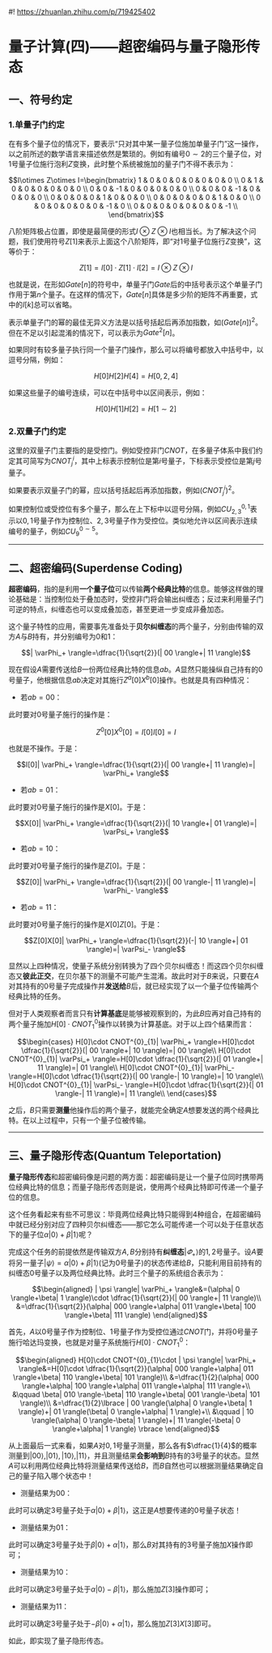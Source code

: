#! https://zhuanlan.zhihu.com/p/719425402
# 量子计算(四)——超密编码与量子隐形传态

## 一、符号约定

### 1.单量子门约定

在有多个量子位的情况下，要表示“只对其中某一量子位施加单量子门”这一操作，以之前所述的数学语言来描述依然是繁琐的。例如有编号$0\sim 2$的三个量子位，对$1$号量子位施行泡利$Z$变换，此时整个系统被施加的量子门不得不表示为：

$$I\otimes Z\otimes I=\begin{bmatrix}
    1 & 0 & 0 & 0 & 0 & 0 & 0 & 0 \\
    0 & 1 & 0 & 0 & 0 & 0 & 0 & 0 \\
    0 & 0 & -1 & 0 & 0 & 0 & 0 & 0 \\
    0 & 0 & 0 & -1 & 0 & 0 & 0 & 0 \\
    0 & 0 & 0 & 0 & 1 & 0 & 0 & 0 \\
    0 & 0 & 0 & 0 & 0 & 1 & 0 & 0 \\
    0 & 0 & 0 & 0 & 0 & 0 & -1 & 0 \\
    0 & 0 & 0 & 0 & 0 & 0 & 0 & -1 \\
\end{bmatrix}$$

八阶矩阵极占位置，即使是最简便的形式$I\otimes Z\otimes I$也相当长。为了解决这个问题，我们使用符号$Z[1]$来表示上面这个八阶矩阵，即“对$1$号量子位施行$Z$变换”，这等价于：

$$Z[1]=I[0]\cdot Z[1]\cdot I[2]=I\otimes Z\otimes I$$

也就是说，在形如$Gate[n]$的符号中，单量子门$Gate$后的中括号表示这个单量子门作用于第$n$个量子。在这样的情况下，$Gate[n]$具体是多少阶的矩阵不再重要，式中的$I[k]$总可以省略。

表示单量子门的幂的最佳无异义方法是以括号括起后再添加指数，如$(Gate[n])^2$。但在不足以引起混淆的情况下，可以表示为$Gate^2[n]$。

如果同时有较多量子执行同一个量子门操作，那么可以将编号都放入中括号中，以逗号分隔，例如：

$$H[0]H[2]H[4]=H[0,2,4]$$

如果这些量子的编号连续，可以在中括号中以区间表示，例如：

$$H[0]H[1]H[2]=H[1\sim2]$$

### 2.双量子门约定

这里的双量子门主要指的是受控门。例如受控非门$CNOT$，在多量子体系中我们约定其可简写为$CNOT^{i}_{j}$，其中上标表示控制位是第$i$号量子，下标表示受控位是第$j$号量子。

如果要表示双量子门的幂，应以括号括起后再添加指数，例如$(CNOT^{i}_{j})^2$。

如果控制位或受控位有多个量子，那么在上下标中以逗号分隔，例如${CU}^{0,1}_{2,3}$表示以$0,1$号量子作为控制位、$2,3$号量子作为受控位。类似地允许以区间表示连续编号的量子，例如${CU}^{0\sim 5}_{9}$。

---

## 二、超密编码(Superdense Coding)

**超密编码**，指的是利用**一个量子位**可以传输**两个经典比特**的信息。能够这样做的理论基础是：当控制位处于叠加态时，受控非门将会输出纠缠态；反过来利用量子门可逆的特点，纠缠态也可以变成叠加态，甚至更进一步变成非叠加态。

这个量子特性的应用，需要事先准备处于**贝尔纠缠态**的两个量子，分别由传输的双方$A$与$B$持有，并分别编号为$0$和$1$：

$$| \varPhi_+ \rangle=\dfrac{1}{\sqrt{2}}(| 00 \rangle+| 11 \rangle)$$

现在假设$A$需要传送给$B$一份两位经典比特的信息$ab$。$A$显然只能操纵自己持有的$0$号量子，他根据信息$ab$决定对其施行$Z^a[0]X^b[0]$操作。也就是具有四种情况：

* 若$ab=00$：

此时要对$0$号量子施行的操作是：

$$Z^0[0]X^0[0]=I[0]I[0]=I$$

也就是不操作。于是：

$$I[0]| \varPhi_+ \rangle=\dfrac{1}{\sqrt{2}}(| 00 \rangle+| 11 \rangle)=| \varPhi_+ \rangle$$

* 若$ab=01$：

此时要对$0$号量子施行的操作是$X[0]$。于是：

$$X[0]| \varPhi_+ \rangle=\dfrac{1}{\sqrt{2}}(| 10 \rangle+| 01 \rangle)=| \varPsi_+ \rangle$$

* 若$ab=10$：

此时要对$0$号量子施行的操作是$Z[0]$。于是：

$$Z[0]| \varPhi_+ \rangle=\dfrac{1}{\sqrt{2}}(| 00 \rangle-| 11 \rangle)=| \varPhi_- \rangle$$

* 若$ab=11$：

此时要对$0$号量子施行的操作是$X[0]Z[0]$。于是：

$$Z[0]X[0]| \varPhi_+ \rangle=\dfrac{1}{\sqrt{2}}(-| 10 \rangle+| 01 \rangle)=| \varPsi_- \rangle$$

显然以上四种情况，使量子系统分别转换为了四个贝尔纠缠态！而这四个贝尔纠缠态又**彼此正交**，在贝尔基下的测量不可能产生混淆。故此时对于$B$来说，只要在$A$对其持有的$0$号量子完成操作并**发送给**$B$后，就已经实现了以一个量子位传输两个经典比特的任务。

但对于人类观察者而言只有**计算基底**是能够被观察到的，为此$B$应再对自己持有的两个量子施加$H[0]\cdot CNOT^{0}_{1}$操作以转换为计算基底。对于以上四个结果而言：

$$\begin{cases}
    H[0]\cdot CNOT^{0}_{1}| \varPhi_+ \rangle=H[0]\cdot \dfrac{1}{\sqrt{2}}(| 00 \rangle+| 10 \rangle)=| 00 \rangle\\
    H[0]\cdot CNOT^{0}_{1}| \varPsi_+ \rangle=H[0]\cdot \dfrac{1}{\sqrt{2}}(| 01 \rangle+| 11 \rangle)=| 01 \rangle\\
    H[0]\cdot CNOT^{0}_{1}| \varPhi_- \rangle=H[0]\cdot \dfrac{1}{\sqrt{2}}(| 00 \rangle-| 10 \rangle)=| 10 \rangle\\
    H[0]\cdot CNOT^{0}_{1}| \varPsi_- \rangle=H[0]\cdot \dfrac{1}{\sqrt{2}}(| 01 \rangle-| 11 \rangle)=| 11 \rangle\\
\end{cases}$$

之后，$B$只需要**测量**他操作后的两个量子，就能完全确定$A$想要发送的两个经典比特。在以上过程中，只有一个量子位被传输。

---

## 三、量子隐形传态(Quantum Teleportation)

**量子隐形传态**和超密编码像是问题的两方面：超密编码是让一个量子位同时携带两位经典比特的信息；而量子隐形传态则是说，使用两个经典比特即可传递一个量子位的信息。

这个任务看起来有些不可思议：毕竟两位经典比特只能得到$4$种组合，在超密编码中就已经分别对应了四种贝尔纠缠态——那它怎么可能传递一个可以处于任意状态下的量子位$\alpha| 0 \rangle+\beta| 1 \rangle$呢？

完成这个任务的前提依然是传输双方$A,B$分别持有**纠缠态**$| \varPhi_+ \rangle$的$1,2$号量子。设$A$要将另一量子$| \psi \rangle=\alpha| 0 \rangle+\beta| 1 \rangle$(记为$0$号量子)的状态传递给$B$，只能利用目前持有的纠缠态$0$号量子以及两位经典比特。此时三个量子的系统组合表示为：

$$\begin{aligned}
    | \psi \rangle| \varPhi_+ \rangle&=(\alpha| 0 \rangle+\beta| 1 \rangle)\cdot \dfrac{1}{\sqrt{2}}(| 00 \rangle+| 11 \rangle)\\
    &=\dfrac{1}{\sqrt{2}}(\alpha| 000 \rangle+\alpha| 011 \rangle+\beta| 100 \rangle+\beta| 111 \rangle)
\end{aligned}$$

首先，$A$以$0$号量子作为控制位、$1$号量子作为受控位通过$CNOT$门，并将$0$号量子施行哈达玛变换，也就是对量子系统施行$H[0]\cdot CNOT^{0}_{1}$：

$$\begin{aligned}
    H[0]\cdot CNOT^{0}_{1}\cdot | \psi \rangle| \varPhi_+ \rangle&=H[0]\cdot \dfrac{1}{\sqrt{2}}(\alpha| 000 \rangle+\alpha| 011 \rangle+\beta| 110 \rangle+\beta| 101 \rangle)\\
    &=\dfrac{1}{2}(\alpha| 000 \rangle+\alpha| 100 \rangle+\alpha| 011 \rangle+\alpha| 111 \rangle+\\
    &\qquad \beta| 010 \rangle-\beta| 110 \rangle+\beta| 001 \rangle-\beta| 101 \rangle)\\
    &=\dfrac{1}{2}\lbrace | 00 \rangle(\alpha| 0 \rangle+\beta| 1 \rangle)+| 01 \rangle(\beta| 0 \rangle+\alpha| 1 \rangle)+\\
    &\qquad | 10 \rangle(\alpha| 0 \rangle-\beta| 1 \rangle)+| 11 \rangle(-\beta| 0 \rangle+\alpha| 1 \rangle) \rbrace
\end{aligned}$$

从上面最后一式来看，如果$A$对$0,1$号量子测量，那么各有$\dfrac{1}{4}$的概率测量到$| 00 \rangle,| 01 \rangle,| 10 \rangle,| 11 \rangle$，并且测量结果**会影响到**$B$持有的$3$号量子的状态。显然$A$可以利用两位经典比特将测量结果传送给$B$，而$B$自然也可以根据测量结果确定自己的量子陷入哪个状态中！

* 测量结果为$00$：

此时可以确定$3$号量子处于$\alpha| 0 \rangle+\beta| 1 \rangle$，这正是$A$想要传递的$0$号量子状态！

* 测量结果为$01$：

此时可以确定$3$号量子处于$\beta| 0 \rangle+\alpha| 1 \rangle$，那么$B$对其持有的$3$号量子施加$X$操作即可；

* 测量结果为$10$：

此时可以确定$3$号量子处于$\alpha| 0 \rangle-\beta| 1 \rangle$，那么施加$Z[3]$操作即可；

* 测量结果为$11$：

此时可以确定$3$号量子处于$-\beta| 0 \rangle+\alpha| 1 \rangle$，那么施加$Z[3]X[3]$即可。

如此，即实现了量子隐形传态。
